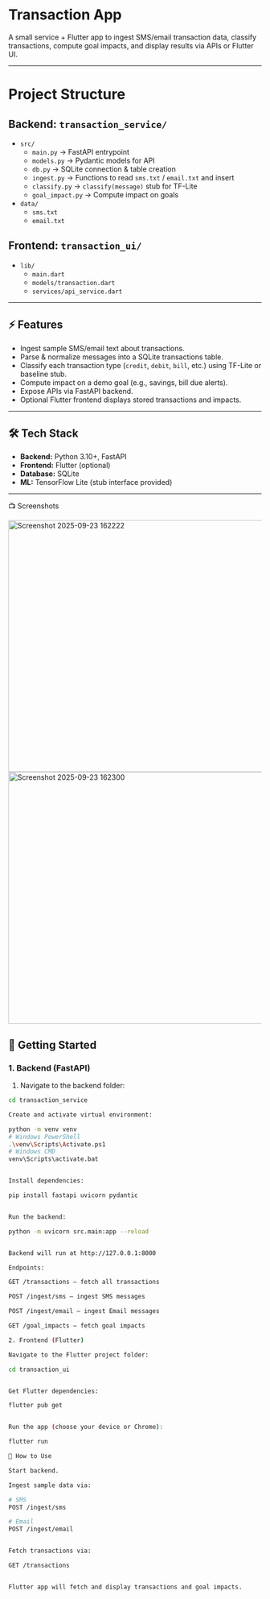 # Transaction App

A small service + Flutter app to ingest SMS/email transaction data, classify transactions, compute goal impacts, and display results via APIs or Flutter UI.

---

# Project Structure

## Backend: `transaction_service/`

- `src/`
  - `main.py` → FastAPI entrypoint
  - `models.py` → Pydantic models for API
  - `db.py` → SQLite connection & table creation
  - `ingest.py` → Functions to read `sms.txt` / `email.txt` and insert
  - `classify.py` → `classify(message)` stub for TF-Lite
  - `goal_impact.py` → Compute impact on goals
- `data/`
  - `sms.txt`
  - `email.txt`

## Frontend: `transaction_ui/`

- `lib/`
  - `main.dart`
  - `models/transaction.dart`
  - `services/api_service.dart`


---

## ⚡ Features

- Ingest sample SMS/email text about transactions.
- Parse & normalize messages into a SQLite transactions table.
- Classify each transaction type (`credit`, `debit`, `bill`, etc.) using TF-Lite or baseline stub.
- Compute impact on a demo goal (e.g., savings, bill due alerts).
- Expose APIs via FastAPI backend.
- Optional Flutter frontend displays stored transactions and impacts.

---

## 🛠️ Tech Stack

- **Backend:** Python 3.10+, FastAPI
- **Frontend:** Flutter (optional)
- **Database:** SQLite
- **ML:** TensorFlow Lite (stub interface provided)
---
📺 Screenshots

<img width="700" height="500" alt="Screenshot 2025-09-23 162222" src="https://github.com/user-attachments/assets/d297b85f-5453-4fc9-b504-a38f051c2a0a" />

<img width="700" height="500" alt="Screenshot 2025-09-23 162300" src="https://github.com/user-attachments/assets/f44bac1f-158e-4ca8-a05a-0ef04b61cb34" />


## 🚀 Getting Started

### 1. Backend (FastAPI)

1. Navigate to the backend folder:

```bash
cd transaction_service

Create and activate virtual environment:

python -m venv venv
# Windows PowerShell
.\venv\Scripts\Activate.ps1
# Windows CMD
venv\Scripts\activate.bat


Install dependencies:

pip install fastapi uvicorn pydantic


Run the backend:

python -m uvicorn src.main:app --reload


Backend will run at http://127.0.0.1:8000

Endpoints:

GET /transactions – fetch all transactions

POST /ingest/sms – ingest SMS messages

POST /ingest/email – ingest Email messages

GET /goal_impacts – fetch goal impacts

2. Frontend (Flutter)

Navigate to the Flutter project folder:

cd transaction_ui


Get Flutter dependencies:

flutter pub get


Run the app (choose your device or Chrome):

flutter run

🔧 How to Use

Start backend.

Ingest sample data via:

# SMS
POST /ingest/sms

# Email
POST /ingest/email


Fetch transactions via:

GET /transactions


Flutter app will fetch and display transactions and goal impacts.



